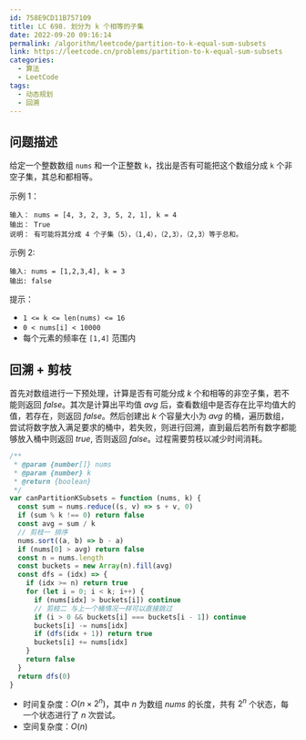 ```yaml
---
id: 758E9CD11B757109
title: LC 698. 划分为 k 个相等的子集
date: 2022-09-20 09:16:14
permalink: /algorithm/leetcode/partition-to-k-equal-sum-subsets
link: https://leetcode.cn/problems/partition-to-k-equal-sum-subsets
categories:
  - 算法
  - LeetCode
tags:
  - 动态规划
  - 回溯
---
```


<Level :type='2'/>

## 问题描述

给定一个整数数组 `nums` 和一个正整数 `k`，找出是否有可能把这个数组分成 `k` 个非空子集，其总和都相等。

示例 1：

```text
输入： nums = [4, 3, 2, 3, 5, 2, 1], k = 4
输出： True
说明： 有可能将其分成 4 个子集（5），（1,4），（2,3），（2,3）等于总和。
```

示例 2:

```text
输入: nums = [1,2,3,4], k = 3
输出: false
```

提示：

- `1 <= k <= len(nums) <= 16`
- `0 < nums[i] < 10000`
- 每个元素的频率在 `[1,4]` 范围内

## 回溯 + 剪枝

首先对数组进行一下预处理，计算是否有可能分成 $k$ 个和相等的非空子集，若不能则返回 $false$。其次是计算出平均值 $avg$ 后，查看数组中是否存在比平均值大的值，若存在，则返回 $false$。然后创建出 $k$ 个容量大小为 $avg$ 的桶，遍历数组，尝试将数字放入满足要求的桶中，若失败，则进行回溯，直到最后若所有数字都能够放入桶中则返回 $true$, 否则返回 $false$。过程需要剪枝以减少时间消耗。

```javascript
/**
 * @param {number[]} nums
 * @param {number} k
 * @return {boolean}
 */
var canPartitionKSubsets = function (nums, k) {
  const sum = nums.reduce((s, v) => s + v, 0)
  if (sum % k !== 0) return false
  const avg = sum / k
  // 剪枝一 排序
  nums.sort((a, b) => b - a)
  if (nums[0] > avg) return false
  const n = nums.length
  const buckets = new Array(n).fill(avg)
  const dfs = (idx) => {
    if (idx >= n) return true
    for (let i = 0; i < k; i++) {
      if (nums[idx] > buckets[i]) continue
      // 剪枝二 与上一个桶情况一样可以直接跳过
      if (i > 0 && buckets[i] === buckets[i - 1]) continue
      buckets[i] -= nums[idx]
      if (dfs(idx + 1)) return true
      buckets[i] += nums[idx]
    }
    return false
  }
  return dfs(0)
}
```

- 时间复杂度：$O(n \times 2^n)$，其中 $n$ 为数组 $nums$ 的长度，共有 $2^n$ 个状态，每一个状态进行了 $n$ 次尝试。
- 空间复杂度：$O(n)$
